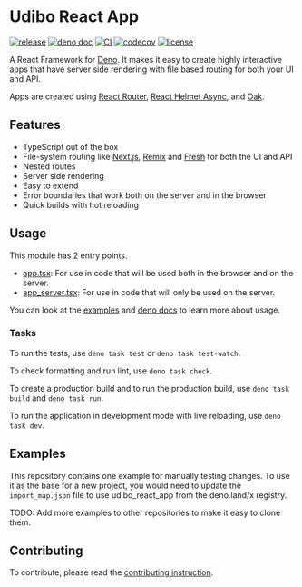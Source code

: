 # Udibo React App

[![release](https://img.shields.io/badge/release-0.1.0-success)](https://github.com/udibo/react_app/releases/tag/0.1.0)
[![deno doc](https://doc.deno.land/badge.svg)](https://deno.land/x/udibo_react_app@0.1.0)
[![CI](https://github.com/udibo/react_app/workflows/CI/badge.svg)](https://github.com/udibo/react_app/actions?query=workflow%3ACI)
[![codecov](https://codecov.io/gh/udibo/react_app/branch/main/graph/badge.svg?token=G5XCR01X8E)](https://codecov.io/gh/udibo/react_app)
[![license](https://img.shields.io/github/license/udibo/react_app)](https://github.com/udibo/react_app/blob/main/LICENSE)

A React Framework for [Deno](https://deno.land). It makes it easy to create
highly interactive apps that have server side rendering with file based routing
for both your UI and API.

Apps are created using [React Router](https://reactrouter.com),
[React Helmet Async](https://www.npmjs.com/package/react-helmet-async), and
[Oak](https://deno.land/x/oak).

## Features

- TypeScript out of the box
- File-system routing like [Next.js](https://nextjs.org),
  [Remix](https://remix.run/) and [Fresh](https://fresh.deno.dev) for both the
  UI and API
- Nested routes
- Server side rendering
- Easy to extend
- Error boundaries that work both on the server and in the browser
- Quick builds with hot reloading

## Usage

This module has 2 entry points.

- [app.tsx](https://deno.land/x/udibo_react_app@0.1.0/app.tsx): For use in code
  that will be used both in the browser and on the server.
- [app_server.tsx](https://deno.land/x/udibo_react_app@0.1.0/app_server.tsx):
  For use in code that will only be used on the server.

You can look at the [examples](#examples) and
[deno docs](https://deno.land/x/udibo_react_app@0.1.0) to learn more about
usage.

### Tasks

To run the tests, use `deno task test` or `deno task test-watch`.

To check formatting and run lint, use `deno task check`.

To create a production build and to run the production build, use
`deno task build` and `deno task run`.

To run the application in development mode with live reloading, use
`deno task dev`.

## Examples

This repository contains one example for manually testing changes. To use it as
the base for a new project, you would need to update the `import_map.json` file
to use udibo_react_app from the deno.land/x registry.

TODO: Add more examples to other repositories to make it easy to clone them.

## Contributing

To contribute, please read the [contributing instruction](CONTRIBUTING.md).
